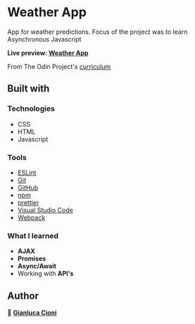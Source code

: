 # Weather App

App for weather predictions. Focus of the project was to learn Asynchronous Javascript

**Live preview: [Weather App](https://gianlucacioni.github.io/weatherApp/)**

From The Odin Project's [curriculum](https://www.theodinproject.com/paths/full-stack-javascript/courses/javascript/lessons/weather-app)

## Built with

### Technologies

- CSS
- HTML
- Javascript

### Tools

- [ESLint](https://eslint.org/)
- [Git](https://git-scm.com/)
- [GitHub](https://github.com/)
- [npm](https://www.npmjs.com/)
- [prettier](https://prettier.io/)
- [Visual Studio Code](https://code.visualstudio.com/)
- [Webpack](https://webpack.js.org/)

### What I learned

- **AJAX**
- **Promises**
- **Async/Await**
- Working with **API's**

## Author

👤 **[Gianluca Cioni](https://github.com/GianlucaCioni)**
